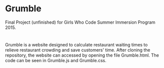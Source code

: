# Grumble
Final Project (unfinished) for Girls Who Code Summer Immersion Program 2015.
#
Grumble is a website designed to calculate restaurant waiting times to relieve restaurant crowding and save customers' time. After cloning the repository, the website can accessed by opening the file Grumble.html. The code can be seen in Grumble.js and Grumble.css.

